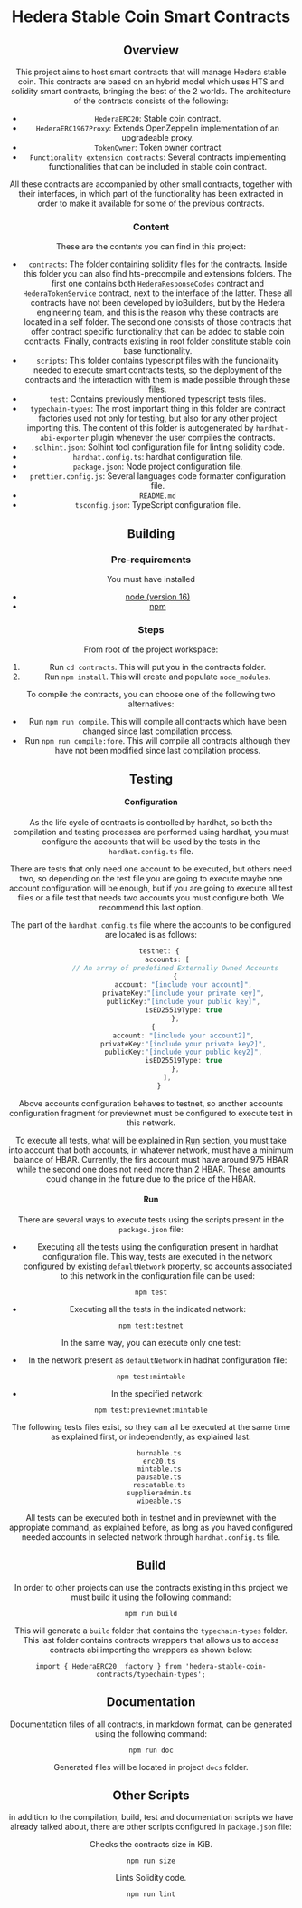 <div align="center">

# Hedera Stable Coin Smart Contracts

## Overview

This project aims to host smart contracts that will manage Hedera stable coin. This contracts are based on an hybrid model which uses HTS and solidity smart contracts, bringing the best of the 2 worlds.
The architecture of the contracts consists of the following:

 - `HederaERC20`: Stable coin contract.
 - `HederaERC1967Proxy`: Extends OpenZeppelin implementation of an upgradeable proxy.
 - `TokenOwner`: Token owner contract
 - `Functionality extension contracts`: Several contracts implementing functionalities that can be included in stable coin contract.

All these contracts are accompanied by other small contracts, together with their interfaces, in which part of the functionality has been extracted in order to make it available for some of the previous contracts.

### Content

These are the contents you can find in this project:

 - `contracts`: The folder containing solidity files for the contracts. Inside this folder you can also find hts-precompile and extensions folders. The first one contains both `HederaResponseCodes` contract and `HederaTokenService` contract, next to the interface of the latter. These all contracts have not been developed by ioBuilders, but by the Hedera engineering team, and this is the reason why these contracts are located in a self folder. The second one consists of those contracts that offer contract specific functionality that can be added to stable coin contracts. Finally, contracts existing in root folder constitute stable coin base functionality.
 - `scripts`: This folder contains typescript files with the funcionality needed to execute smart contracts tests, so the deployment of the contracts and the interaction with them is made possible through these files.
 - `test`: Contains previously mentioned typescript tests files.
 - `typechain-types`: The most important thing in this folder are contract factories used not only for testing, but also for any other project importing this. The content of this folder is autogenerated by `hardhat-abi-exporter` plugin whenever the user compiles the contracts.
 - `.solhint.json`: Solhint tool configuration file for linting solidity code.
 - `hardhat.config.ts`: hardhat configuration file.
 - `package.json`: Node project configuration file.
 - `prettier.config.js`: Several languages code formatter configuration file.
 - `README.md`
 - `tsconfig.json`: TypeScript configuration file.

## Building

### Pre-requirements

You must have installed

- [node (version 16)](https://nodejs.org/en/about/)
- [npm](https://www.npmjs.com/)

### Steps

From root of the project workspace:

1. Run `cd contracts`. This will put you in the contracts folder.
2. Run `npm install`. This will create and populate `node_modules`.

To compile the contracts, you can choose one of the following two alternatives:

- Run `npm run compile`. This will compile all contracts which have been changed since last compilation process.
- Run `npm run compile:fore`. This will compile all contracts although they have not been modified since last compilation process.

## Testing

#### Configuration

As the life cycle of contracts is controlled by hardhat, so both the compilation and testing processes are performed using hardhat, you must configure the accounts that will be used by the tests in the `hardhat.config.ts` file.

There are tests that only need one account to be executed, but others need two, so depending on the test file you are going to execute maybe one account configuration will be enough, but if you are going to execute all test files or a file test that needs two accounts you must configure both. We recommend this last option.

The part of the `hardhat.config.ts` file where the accounts to be configured are located is as follows:

```hardhat.config.ts
    testnet: {
        accounts: [
            // An array of predefined Externally Owned Accounts
            {
                account: "[include your account]",
                privateKey:"[include your private key]",
                publicKey:"[include your public key]",
                isED25519Type: true
            },
            {           
                account: "[include your account2]",
                privateKey:"[include your private key2]",
                publicKey:"[include your public key2]",
                isED25519Type: true
            },
        ],
    }
```

Above accounts configuration behaves to testnet, so another accounts configuration fragment for previewnet must be configured to execute test in this network.

To execute all tests, what will be explained in [Run](Run) section, you must take into account that both accounts, in whatever network, must have a minimum balance of HBAR. Currently, the firs account must have around 975 HBAR while the second one does not need more than 2 HBAR. These amounts could change in the future due to the price of the HBAR.

#### Run

There are several ways to execute tests using the scripts present in the `package.json` file:

 - Executing all the tests using the configuration present in hardhat configuration file. This way, tests are executed in the network configured by existing `defaultNetwork` property, so accounts associated to this network in the configuration file can be used:
```shell
npm test
```
 - Executing all the tests in the indicated network:
```shell
npm test:testnet
```

In the same way, you can execute only one test:
 - In the network present as `defaultNetwork` in hadhat configuration file:
```shell
npm test:mintable
```

 - In the specified network:
```shell
npm test:previewnet:mintable
```

The following tests files exist, so they can all be executed at the same time as explained first, or independently, as explained last:

```tests files
    burnable.ts
    erc20.ts
    mintable.ts
    pausable.ts
    rescatable.ts
    supplieradmin.ts
    wipeable.ts
```

All tests can be executed both in testnet and in previewnet with the appropiate command, as explained before, as long as you haved configured needed accounts in selected network through `hardhat.config.ts` file.

## Build

In order to other projects can use the contracts existing in this project we must build it using the following command:
```shell
npm run build
```

This will generate a `build` folder that contains the `typechain-types` folder. This last folder contains contracts wrappers that allows us to access contracts abi importing the wrappers as shown below:

```code
import { HederaERC20__factory } from 'hedera-stable-coin-contracts/typechain-types';
```

## Documentation

Documentation files of all contracts, in markdown format, can be generated using the following command:
```shell
npm run doc
```

Generated files will be located in project `docs` folder.

## Other Scripts

in addition to the compilation, build, test and documentation scripts we have already talked about, there are other scripts configured in `package.json` file:

Checks the contracts size in KiB.
```shell
npm run size
```

Lints Solidity code.
```shell
npm run lint
```
